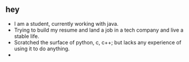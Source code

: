 ## hey
- I am a student, currently working with java. 
- Trying to build my resume and land a job in a tech company and live a stable life.
- Scratched the surface of python, c, c++; but lacks any experience of using it to do anything.
- 
<!--
**kaushikpadamati/kaushikpadamati** is a ✨ _special_ ✨ repository because its `README.md` (this file) appears on your GitHub profile.

Here are some ideas to get you started:

- 🔭 I’m currently working on ...
- 🌱 I’m currently learning ...
- 👯 I’m looking to collaborate on ...
- 🤔 I’m looking for help with ...
- 💬 Ask me about ...
- 📫 How to reach me: ...
- 😄 Pronouns: ...
- ⚡ Fun fact: ...
-->
